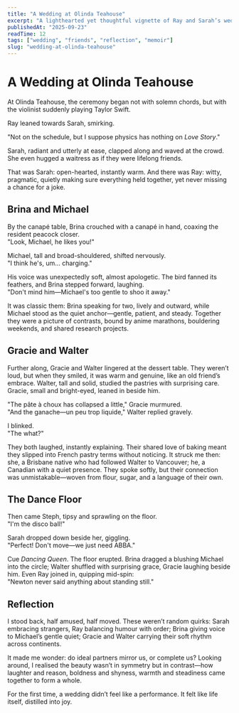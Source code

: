 ```yaml
---
title: "A Wedding at Olinda Teahouse"
excerpt: "A lighthearted yet thoughtful vignette of Ray and Sarah’s wedding in the Dandenong Ranges—where contrasts, quirks, and joy intertwined."
publishedAt: "2025-09-23"
readTime: 12
tags: ["wedding", "friends", "reflection", "memoir"]
slug: "wedding-at-olinda-teahouse"
---
```


# A Wedding at Olinda Teahouse

At Olinda Teahouse, the ceremony began not with solemn chords, but with the violinist suddenly playing Taylor Swift.  

Ray leaned towards Sarah, smirking.  

"Not on the schedule, but I suppose physics has nothing on *Love Story*."  

Sarah, radiant and utterly at ease, clapped along and waved at the crowd. She even hugged a waitress as if they were lifelong friends. 

That was Sarah: open-hearted, instantly warm. And there was Ray: witty, pragmatic, quietly making sure everything held together, yet never missing a chance for a joke.  

## Brina and Michael

By the canapé table, Brina crouched with a canapé in hand, coaxing the resident peacock closer.  
"Look, Michael, he likes you!"  

Michael, tall and broad-shouldered, shifted nervously.  
"I think he's, um… charging."  

His voice was unexpectedly soft, almost apologetic. The bird fanned its feathers, and Brina stepped forward, laughing.  
"Don't mind him—Michael's too gentle to shoo it away."  

It was classic them: Brina speaking for two, lively and outward, while Michael stood as the quiet anchor—gentle, patient, and steady. Together they were a picture of contrasts, bound by anime marathons, bouldering weekends, and shared research projects.  

## Gracie and Walter

Further along, Gracie and Walter lingered at the dessert table. They weren’t loud, but when they smiled, it was warm and genuine, like an old friend’s embrace. Walter, tall and solid, studied the pastries with surprising care. Gracie, small and bright-eyed, leaned in beside him.  

"The pâte à choux has collapsed a little," Gracie murmured.  
"And the ganache—un peu trop liquide," Walter replied gravely.  

I blinked.  
"The what?"  

They both laughed, instantly explaining. Their shared love of baking meant they slipped into French pastry terms without noticing. It struck me then: she, a Brisbane native who had followed Walter to Vancouver; he, a Canadian with a quiet presence. They spoke softly, but their connection was unmistakable—woven from flour, sugar, and a language of their own.  


## The Dance Floor

Then came Steph, tipsy and sprawling on the floor.  
"I'm the disco ball!"  

Sarah dropped down beside her, giggling.  
"Perfect! Don't move—we just need ABBA."  

Cue *Dancing Queen*. The floor erupted. Brina dragged a blushing Michael into the circle; Walter shuffled with surprising grace, Gracie laughing beside him. Even Ray joined in, quipping mid-spin:  
"Newton never said anything about standing still."  


## Reflection

I stood back, half amused, half moved. These weren’t random quirks: Sarah embracing strangers, Ray balancing humour with order; Brina giving voice to Michael’s gentle quiet; Gracie and Walter carrying their soft rhythm across continents.  

It made me wonder: do ideal partners mirror us, or complete us? Looking around, I realised the beauty wasn’t in symmetry but in contrast—how laughter and reason, boldness and shyness, warmth and steadiness came together to form a whole.  

For the first time, a wedding didn’t feel like a performance. It felt like life itself, distilled into joy.  
